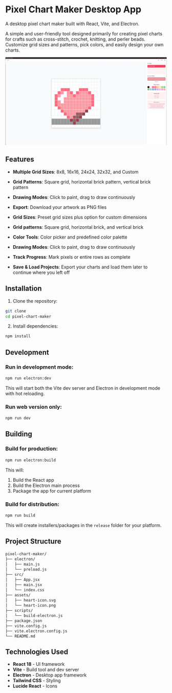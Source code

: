 # Pixel Chart Maker Desktop App

A desktop pixel chart maker built with React, Vite, and Electron.

A simple and user-friendly tool designed primarily for creating pixel charts for crafts such as cross-stitch, crochet, knitting, and perler beads. Customize grid sizes and patterns, pick colors, and easily design your own charts.

![Main Screen Screenshot](assets/screenshot.png)

## Features

- **Multiple Grid Sizes**: 8x8, 16x16, 24x24, 32x32, and Custom
- **Grid Patterns**: Square grid, horizontal brick pattern, vertical brick pattern
- **Drawing Modes**: Click to paint, drag to draw continuously
- **Export**: Download your artwork as PNG files


- **Grid Sizes**: Preset grid sizes plus option for custom dimensions
- **Grid patterns**: Square grid, horizontal brick, and vertical brick
- **Color Tools**: Color picker and predefined color palette
- **Drawing Modes**: Click to paint, drag to draw continuously
- **Track Progress**: Mark pixels or entire rows as complete
- **Save & Load Projects**: Export your charts and load them later to continue where you left off


## Installation

1. Clone the repository:
```bash
git clone
cd pixel-chart-maker
```

2. Install dependencies:
```bash
npm install
```

## Development

### Run in development mode:
```bash
npm run electron:dev
```

This will start both the Vite dev server and Electron in development mode with hot reloading.

### Run web version only:
```bash
npm run dev
```

## Building

### Build for production:
```bash
npm run electron:build
```

This will:
1. Build the React app
2. Build the Electron main process
3. Package the app for current platform

### Build for distribution:
```bash
npm run build
```

This will create installers/packages in the `release` folder for your platform.

## Project Structure

```
pixel-chart-maker/
├── electron/
│   ├── main.js          
│   └── preload.js       
├── src/
│   ├── App.jsx         
│   ├── main.jsx        
│   └── index.css        
├── assets/
│   ├── heart-icon.svg         
│   └── heart-icon.png         
├── scripts/
│   └── build-electron.js 
├── package.json
├── vite.config.js      
├── vite.electron.config.js
└── README.md
```

## Technologies Used

- **React 18** - UI framework
- **Vite** - Build tool and dev server
- **Electron** - Desktop app framework
- **Tailwind CSS** - Styling
- **Lucide React** - Icons


